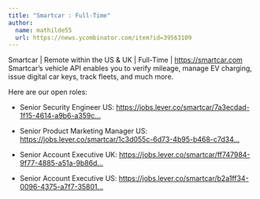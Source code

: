 ```yaml
---
title: "Smartcar : Full-Time"
author:
  name: mathilde55
  url: https://news.ycombinator.com/item?id=39563109
---
```

Smartcar | Remote within the US &amp; UK | Full-Time | <a href="https:&#x2F;&#x2F;smartcar.com" rel="nofollow">https:&#x2F;&#x2F;smartcar.com</a> 
Smartcar’s vehicle API enables you to verify mileage, manage EV charging, issue digital car keys, track fleets, and much more.

Here are our open roles:

- Senior Security Engineer US: <a href="https:&#x2F;&#x2F;jobs.lever.co&#x2F;smartcar&#x2F;7a3ecdad-1f15-4614-a9b6-a359c59292fe" rel="nofollow">https:&#x2F;&#x2F;jobs.lever.co&#x2F;smartcar&#x2F;7a3ecdad-1f15-4614-a9b6-a359c...</a>

- Senior Product Marketing Manager US: <a href="https:&#x2F;&#x2F;jobs.lever.co&#x2F;smartcar&#x2F;1c3d055c-6d73-4b95-b468-c7d34a29ed69" rel="nofollow">https:&#x2F;&#x2F;jobs.lever.co&#x2F;smartcar&#x2F;1c3d055c-6d73-4b95-b468-c7d34...</a>

- Senior Account Executive UK: <a href="https:&#x2F;&#x2F;jobs.lever.co&#x2F;smartcar&#x2F;ff747984-9f77-4885-a51a-9b86ddd7d98c" rel="nofollow">https:&#x2F;&#x2F;jobs.lever.co&#x2F;smartcar&#x2F;ff747984-9f77-4885-a51a-9b86d...</a>

- Senior Account Executive US: <a href="https:&#x2F;&#x2F;jobs.lever.co&#x2F;smartcar&#x2F;b2a1ff34-0096-4375-a7f7-358018150d76" rel="nofollow">https:&#x2F;&#x2F;jobs.lever.co&#x2F;smartcar&#x2F;b2a1ff34-0096-4375-a7f7-35801...</a>

